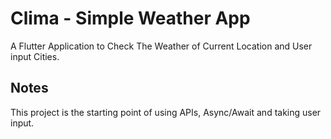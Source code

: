 # Clima - Simple Weather App

A Flutter Application to Check The Weather of Current Location and User input Cities.

## Notes

This project is the starting point of using APIs, Async/Await and taking user input.
